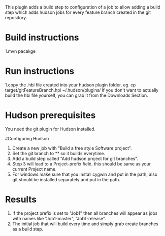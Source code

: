 This plugin adds a build step to configuration of a job to allow adding a build step which adds hudson jobs for every feature branch created in the git repository.
# Build instructions
1.mvn pacakge

# Run instructions
1.copy the .hbi file created into your hudson plugin folder.
  eg. cp target/gitFeatureBranch.hpi ~/.hudson/plugins/
If you don't want to actually build the hbi file yourself, you can grab it from the Downloads Section.

# Hudson prerequisites
You need the git plugin for Hudson installed.

#Configuring Hudson
1. Create a new job with "Build a free style Software project".
2. Set the git branch to ** so it builds everytime.
3. Add a build step called "Add hudson project for git branches".
4. Step 3 will lead to a Project-prefix field, this should be same as your current Project name.
5. For windows make sure that you install cygwin and put in the path, also git should be installed separately and put in the path.

# Results
1. If the project prefix is set to "Job1" then all branches will appear as jobs with names like "Job1-master", "Job1-release".
2. The initial job that will build every time and simply grab create branches as a build step.



